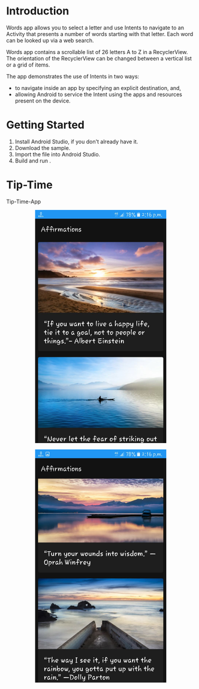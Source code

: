 # Introduction
Words app allows you to select a letter and use Intents to navigate to an Activity that
presents a number of words starting with that letter. Each word can be looked up via a web search.

Words app contains a scrollable list of 26 letters A to Z in a RecyclerView. The orientation
of the RecyclerView can be changed between a vertical list or a grid of items.

The app demonstrates the use of Intents in two ways:
* to navigate inside an app by specifying an explicit destination, and,
* allowing Android to service the Intent using the apps and resources present on the device.

# Getting Started
1. Install Android Studio, if you don't already have it.
2. Download the sample.
3. Import the file into Android Studio.
4. Build and run .

# Tip-Time
Tip-Time-App
<p align="center">
  <img src="https://github.com/sourabhkumar47/Affirmations-App/blob/master/Screenshots/Screenshot1.jpg" width="350" title="hover text">
</p>
<p align="center">
  <img src="https://github.com/sourabhkumar47/Affirmations-App/blob/master/Screenshots/Screenshot2.jpg" width="350" title="hover text">
</p>

